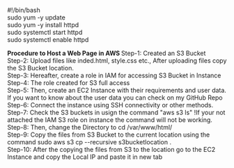 #!/bin/bash<br />
sudo yum -y update<br />
sudo yum -y install httpd<br />
sudo systemctl start httpd<br />
sudo systemctl enable httpd<br />

<b>Procedure to Host a Web Page in AWS </b>
Step-1: Created an S3 Bucket<br />
Step-2: Upload files like inded.html, style.css etc., After uploading files copy the S3 Bucket location.<br />
Step-3: Hereafter, create a role in IAM for accessing S3 Bucket in Instance<br />
Step-4: The role created for S3 full access<br />
Step-5: Then, create an EC2 Instance with their requirements and user data. If you want to know about the user data you can check on my GitHub Repo<br />
Step-6: Connect the instance using SSH connectivity or other methods.<br />
Step-7: Check the S3 buckets in usign the command "aws s3 ls" !If your not attached the IAM S3 role on instance the command will not be working.<br />
Step-8: Then, change the Directory to cd /var/www/html/<br />
Step-9: Copy the files from S3 Bucket to the current location using the command sudo aws s3 cp --recursive s3bucketlocation .<br />
Step-10: After the copying the files from S3 to the location go to the EC2 Instance and copy the Local IP and paste it in new tab<br />
